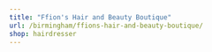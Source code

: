 ```yaml
---
title: "Ffion's Hair and Beauty Boutique"
url: /birmingham/ffions-hair-and-beauty-boutique/
shop: hairdresser
---
```

